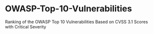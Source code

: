# OWASP-Top-10-Vulnerabilities
Ranking of the OWASP Top 10 Vulnerabilities Based on CVSS 3.1 Scores with Critical Severity
